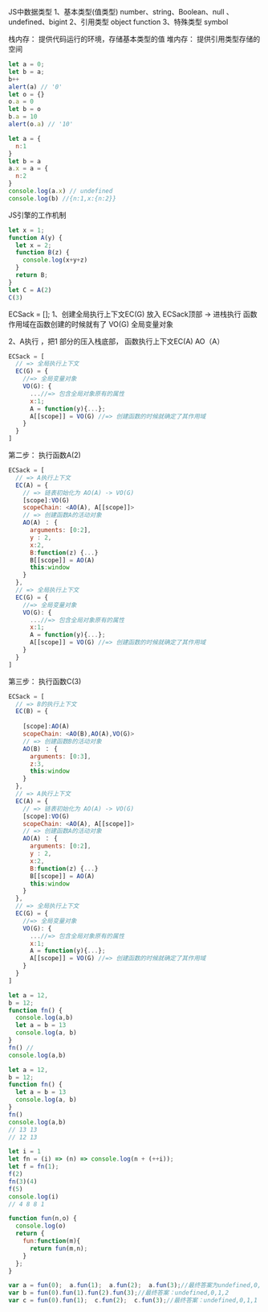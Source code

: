 

JS中数据类型
1、基本类型(值类型) number、string、Boolean、null 、 undefined、bigint
2、引用类型 object function
3、特殊类型 symbol

栈内存： 提供代码运行的环境，存储基本类型的值
堆内存： 提供引用类型存储的空间



```javascript
let a = 0;
let b = a;
b++
alert(a) // '0'
let o = {}
o.a = 0
let b = o
b.a = 10
alert(o.a) // '10'
```


```javascript
let a = {
  n:1
}
let b = a 
a.x = a = {
  n:2
}
console.log(a.x) // undefined
console.log(b) //{n:1,x:{n:2}}
```


JS引擎的工作机制
```javascript
let x = 1;
function A(y) {
  let x = 2;
  function B(z) {
    console.log(x+y+z)
  }
  return B;
}
let C = A(2)
C(3)
```
ECSack = [];
1、创建全局执行上下文EC(G)  放入 ECSack顶部 -> 进栈执行
函数作用域在函数创建的时候就有了
VO(G) 全局变量对象

2、A执行 ，把1 部分的压入栈底部， 函数执行上下文EC(A)
AO（A）

```javascript
ECSack = [
  // => 全局执行上下文
  EC(G) = {
    //=> 全局变量对象
    VO(G): {
      ...//=> 包含全局对象原有的属性
      x:1;
      A = function(y){...};
      A[[scope]] = VO(G) //=> 创建函数的时候就确定了其作用域
    }
  }
]
```
第二步： 执行函数A(2)
```javascript
ECSack = [
  // => A执行上下文
  EC(A) = {
    // => 链表初始化为 AO(A) -> VO(G)
    [scope]:VO(G)
    scopeChain: <AO(A), A[[scope]]>
    // => 创建函数A的活动对象
    AO(A) ： {
      arguments: [0:2],
      y : 2,
      x:2,
      B:function(z) {...}
      B[[scope]] = AO(A)
      this:window
    }
  },
  // => 全局执行上下文
  EC(G) = {
    //=> 全局变量对象
    VO(G): {
      ...//=> 包含全局对象原有的属性
      x:1;
      A = function(y){...};
      A[[scope]] = VO(G) //=> 创建函数的时候就确定了其作用域
    }
  }
]
```

第三步： 执行函数C(3)
```javascript
ECSack = [
  // => B的执行上下文
  EC(B) = {
    
    [scope]:AO(A)
    scopeChain: <AO(B),AO(A),VO(G)>
    // => 创建函数B的活动对象
    AO(B) ： {
      arguments: [0:3],
      z:3,
      this:window
    }
  },
  // => A执行上下文
  EC(A) = {
    // => 链表初始化为 AO(A) -> VO(G)
    [scope]:VO(G)
    scopeChain: <AO(A), A[[scope]]>
    // => 创建函数A的活动对象
    AO(A) ： {
      arguments: [0:2],
      y : 2,
      x:2,
      B:function(z) {...}
      B[[scope]] = AO(A)
      this:window
    }
  },
  // => 全局执行上下文
  EC(G) = {
    //=> 全局变量对象
    VO(G): {
      ...//=> 包含全局对象原有的属性
      x:1;
      A = function(y){...};
      A[[scope]] = VO(G) //=> 创建函数的时候就确定了其作用域
    }
  }
]
```
```javascript
let a = 12,
b = 12;
function fn() {
  console.log(a,b)
  let a = b = 13
  console.log(a, b)
}
fn() // 
console.log(a,b)
```

```javascript
let a = 12,
b = 12;
function fn() {
  let a = b = 13
  console.log(a, b)
}
fn()
console.log(a,b)
// 13 13
// 12 13
```


```javascript
let i = 1
let fn = (i) => (n) => console.log(n + (++i));
let f = fn(1);
f(2)
fn(3)(4)
f(5)
console.log(i)
// 4 8 8 1
```


```javascript
function fun(n,o) {
  console.log(o)
  return {
    fun:function(m){
      return fun(m,n);
    }
  };
}

var a = fun(0);  a.fun(1);  a.fun(2);  a.fun(3);//最终答案为undefined,0,0,0
var b = fun(0).fun(1).fun(2).fun(3);//最终答案：undefined,0,1,2
var c = fun(0).fun(1);  c.fun(2);  c.fun(3);//最终答案：undefined,0,1,1
```
